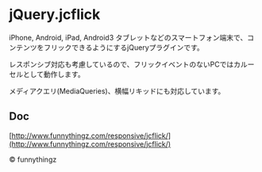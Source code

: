 jQuery.jcflick
=======

iPhone, Android, iPad, Android3 タブレットなどのスマートフォン端末で、コンテンツをフリックできるようにするjQueryプラグインです。

レスポンシブ対応も考慮しているので、フリックイベントのないPCではカルーセルとして動作します。

メディアクエリ(MediaQueries)、横幅リキッドにも対応しています。

## Doc

[http://www.funnythingz.com/responsive/jcflick/](http://www.funnythingz.com/responsive/jcflick/)


&copy; funnythingz
